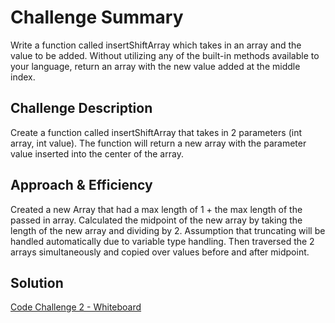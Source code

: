 # Challenge Summary
Write a function called insertShiftArray which takes in an array and the value to be added. Without utilizing any of the built-in methods available to your language, return an   array with the new value added at the middle index.

## Challenge Description
Create a function called insertShiftArray that takes in 2 parameters (int array, int value).  The function will return a new array with the parameter value inserted into the center of the array.

## Approach & Efficiency
Created a new Array that had a max length of 1 + the max length of the passed in array.  Calculated the midpoint of the new array by taking the length of the new array and dividing by 2.  Assumption that truncating will be handled automatically due to variable type handling.  Then traversed the 2 arrays simultaneously and copied over values before and after midpoint.

## Solution
[Code Challenge 2 - Whiteboard](./assets/array-shift.pdf)
